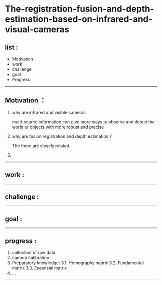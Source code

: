 # The-registration-fusion-and-depth-estimation-based-on-infrared-and-visual-cameras
## list :
* Motivation
* work
* challenge
* goal
* Progress
---
## Motivation ：
1. why are infrared and visible cameras

   multi-source information can give more ways to observe and detect the world or objects with more robust and precise
3. why are fusion registration and depth estimation ?

   The three are closely related. 
4. 
---
## work :
---

## challenge :

---
## goal :

---
## progress :
1. collection of raw data
2. camera calibration
3. Preparatory knowledge:
   3.1. Homography matrix
   3.2. Fundamental matrix
   3.3. Eseensial matrix
4. ...

   
---


 


